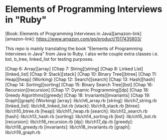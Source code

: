 # Elements of Programming Interviews in "Ruby"

[Book: Elements of Programming Interviews in Java][amazon-link]
[amazon-link]: https://www.amazon.com/gp/product/1517435803/

This repo is mainly translating the book "Elements of Programming Interviews in Java" from Java to Ruby.
I also write couple extra classes i.e. bst, b_tree, linked_list for testing purposes.

[Chap 6: Array][array]
[Chap 7: String][string]
[Chap 8: Linked List][linked_list]
[Chap 9: Stack][stack]
[Chap 10: Binary Tree][btree]
[Chap 11: Heap][heap] (Working)
[Chap 12: Search][search]
[Chap 13: Hash][hash]
[Chap 14: Sorting][sorting]
[Chap 15: Binary Search Tree][bst]
[Chap 16: Recursion][recursion]
[Chap 17: Dynamic Programming][dp]
[Chap 18: Greedy Algorithms][greedy]
[Chap 18: Invariants][invariants]
[Chap 19: Graph][graph] (Working)
[array]: lib/ch6_array.rb
[string]: lib/ch7_string.rb
[linked_list]: lib/ch8_linked_list.rb
[stack]: lib/ch9_stack.rb
[btree]: lib/ch10_btree.rb
[heap]: lib/ch11_heap.rb
[search]: lib/ch12_search.rb
[hash]: lib/ch13_hash.rb
[sorting]: lib/ch14_sorting.rb
[bst]: lib/ch15_bst.rb
[recursion]: lib/ch16_recursion.rb
[dp]: lib/ch17_dp.rb
[greedy]: lib/ch18_greedy.rb
[invariants]: lib/ch18_invariants.rb
[graph]: lib/ch19_graph.rb
